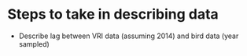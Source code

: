 # Steps to take in describing data

- Describe lag between VRI data (assuming 2014) and bird data (year sampled)